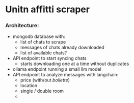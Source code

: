 # Unitn affitti scraper

### Architecture:
- mongodb database with:
  - list of chats to scrape
  - messages of chats already downloaded
  - list of available chats?
- API endpoint to start syncing chats
  - starts downloading one at a time without duplicates
- ollama endpoint running a small llm model
- API endpoint to analyze messages with langchain:
  - price (with/out *bollette*)
  - location
  - single / double room
  - 
